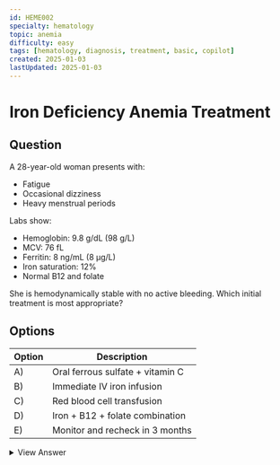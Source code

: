 ```yaml
---
id: HEME002
specialty: hematology
topic: anemia
difficulty: easy
tags: [hematology, diagnosis, treatment, basic, copilot]
created: 2025-01-03
lastUpdated: 2025-01-03
---
```


# Iron Deficiency Anemia Treatment

## Question
A 28-year-old woman presents with:
- Fatigue
- Occasional dizziness
- Heavy menstrual periods

Labs show:
- Hemoglobin: 9.8 g/dL (98 g/L)
- MCV: 76 fL
- Ferritin: 8 ng/mL (8 µg/L)
- Iron saturation: 12%
- Normal B12 and folate

She is hemodynamically stable with no active bleeding. Which initial treatment is most appropriate?

## Options
| Option | Description |
|--------|-------------|
| A)     | Oral ferrous sulfate + vitamin C |
| B)     | Immediate IV iron infusion |
| C)     | Red blood cell transfusion |
| D)     | Iron + B12 + folate combination |
| E)     | Monitor and recheck in 3 months |

<details>
<summary>View Answer</summary>

## Correct Answer
A

## Explanation
1. Classic iron deficiency anemia:
   - Low ferritin (definitive)
   - Low iron saturation
   - Microcytic anemia (low MCV)
   - Clear etiology (menorrhagia)

2. Treatment principles:
   - Oral iron is first-line for:
     * Stable patients
     * Mild-moderate anemia
     * No malabsorption
   - Vitamin C improves absorption
   - Take on empty stomach
   - Expected response: 1-2 g/dL rise per month

3. Why other options are wrong:
   - Option B: IV iron reserved for:
     * Severe anemia
     * Malabsorption
     * Failure of oral therapy
   - Option C: Transfusion not indicated:
     * Stable patient
     * No severe symptoms
     * Hgb > 7 g/dL
   - Option D: No B12/folate deficiency
   - Option E: Too passive for symptomatic anemia

## References
- ASH Guidelines 2021: "Management of Iron Deficiency Anemia"
- NEJM 2020: "Iron Deficiency Anemia in Adults"

## Teaching Points
1. Recognize iron deficiency pattern
2. Choose appropriate iron replacement
3. Understand monitoring approach
4. Know indications for parenteral iron
5. Identify when transfusion needed
</details>
